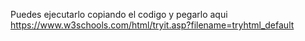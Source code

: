 Puedes ejecutarlo copiando el codigo y pegarlo
aqui https://www.w3schools.com/html/tryit.asp?filename=tryhtml_default
